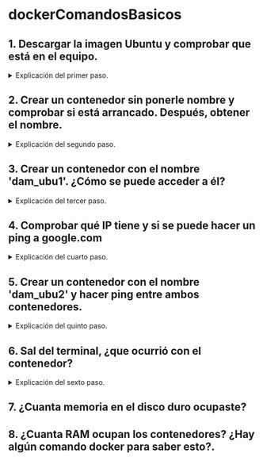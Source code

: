 # dockerComandosBasicos

## 1. Descargar la imagen Ubuntu y comprobar que está en el equipo.
<details>
<summary>Explicación del primer paso.</summary>

Usamos el comando `docker pull ubuntu` para descargar la imagen de Ubuntu a nuestro ordenador. A continuación, utilizamos `docker images` para comprobar que lo hemos hecho correctamente y que, en efecto, la imagen se ha descargado con éxito.

```bash

docker pull ubuntu

docker images
```
</details>

## 2. Crear un contenedor sin ponerle nombre y comprobar si está arrancado. Después, obtener el nombre.
<details>
<summary>Explicación del segundo paso.</summary>

Utilizo el comando `docker run -dit ubuntu:latest bash` para crear un contenedor con un nombre aleatorio, y posteriormente uso `docker ps` para ver el nombre, que es ***sweet_poitras***.

```bash

docker run -dit ubuntu:latest bash

docker ps
```
</details>

## 3. Crear un contenedor con el nombre 'dam_ubu1'. ¿Cómo se puede acceder a él?
<details>
<summary>Explicación del tercer paso.</summary>

Para crear un contenedor con nombre simplemente hay que añadir *"--name **nombre**"* al comando, quedando así: `docker run -dit --name dam_ubu1 ubuntu:latest bash`.
Para acceder, dado que estoy trabajando con **Visual Studio Code**, puedo usar el menú de Docker integrado en el programa. También podemos acceder con el comando `docker exec -it dam_ubu1 bash`.

```bash

docker run -dit --name dam_ubu1 ubuntu:latest bash

docker exec -it dam_ubu1 bash
```

</details>

## 4. Comprobar qué IP tiene y si se puede hacer un ping a google.com
<details>
<summary>Explicación del cuarto paso.</summary>

Tras llevar a cabo la `apt update` y hacer las instalaciones pertinentes con `apt install net-tools` y `apt install iputils-ping`, utilizamos el comando `ifconfig` para ver la IP del contenedor, que es **172.17.0.3**. Para hacer *ping* a Google, utilizamos `ping google.com` y así se llevará a cabo la acción, que continuará hasta que la finalicemos con **CTRL+C**.

```bash

apt update

apt install net-tools

apt install iputils-ping

ifconfig

ping google.com
```  
</details>

## 5. Crear un contenedor con el nombre 'dam_ubu2' y hacer ping entre ambos contenedores.
<details>
<summary>Explicación del quinto paso.</summary>

Creamos otra máquina siguiendo los pasos mencionados anteriormente, hacemos las instalaciones necesarias y utilizamos `ping 172.17.0.3`, que debería darnos un tiempo de respuesta increíblemente bajo.

```bash
docker run -dit --name dam_ubu2 ubuntu:latest bash

apt update

apt install net-tools

apt install iputils-ping

ifconfig

ping 172.17.0.3
```
</details>


## 6. Sal del terminal, ¿que ocurrió con el contenedor?
<details>
<summary>Explicación del sexto paso.</summary>

Habiendo creado ambos con `-dit`, los contenedores se mantienen intactos.
</details>

## 7. ¿Cuanta memoria en el disco duro ocupaste?
## 8. ¿Cuanta RAM ocupan los contenedores? ¿Hay algún comando docker para saber esto?.
